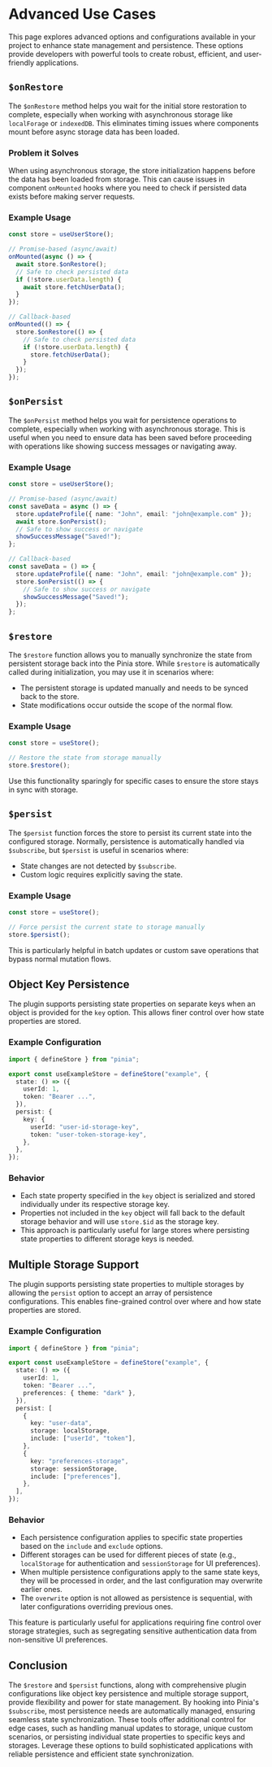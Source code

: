 # Advanced Use Cases

This page explores advanced options and configurations available in your project to enhance state management and persistence. These options provide developers with powerful tools to create robust, efficient, and user-friendly applications.

## `$onRestore`

The `$onRestore` method helps you wait for the initial store restoration to complete, especially when working with asynchronous storage like `localForage` or `indexedDB`. This eliminates timing issues where components mount before async storage data has been loaded.

### Problem it Solves

When using asynchronous storage, the store initialization happens before the data has been loaded from storage. This can cause issues in component `onMounted` hooks where you need to check if persisted data exists before making server requests.

### Example Usage

```typescript
const store = useUserStore();

// Promise-based (async/await)
onMounted(async () => {
  await store.$onRestore();
  // Safe to check persisted data
  if (!store.userData.length) {
    await store.fetchUserData();
  }
});

// Callback-based
onMounted(() => {
  store.$onRestore(() => {
    // Safe to check persisted data
    if (!store.userData.length) {
      store.fetchUserData();
    }
  });
});
```

## `$onPersist`

The `$onPersist` method helps you wait for persistence operations to complete, especially when working with asynchronous storage. This is useful when you need to ensure data has been saved before proceeding with operations like showing success messages or navigating away.

### Example Usage

```typescript
const store = useUserStore();

// Promise-based (async/await)
const saveData = async () => {
  store.updateProfile({ name: "John", email: "john@example.com" });
  await store.$onPersist();
  // Safe to show success or navigate
  showSuccessMessage("Saved!");
};

// Callback-based
const saveData = () => {
  store.updateProfile({ name: "John", email: "john@example.com" });
  store.$onPersist(() => {
    // Safe to show success or navigate
    showSuccessMessage("Saved!");
  });
};
```

## `$restore`

The `$restore` function allows you to manually synchronize the state from persistent storage back into the Pinia store. While `$restore` is automatically called during initialization, you may use it in scenarios where:

- The persistent storage is updated manually and needs to be synced back to the store.
- State modifications occur outside the scope of the normal flow.

### Example Usage

```typescript
const store = useStore();

// Restore the state from storage manually
store.$restore();
```

Use this functionality sparingly for specific cases to ensure the store stays in sync with storage.

## `$persist`

The `$persist` function forces the store to persist its current state into the configured storage. Normally, persistence is automatically handled via `$subscribe`, but `$persist` is useful in scenarios where:

- State changes are not detected by `$subscribe`.
- Custom logic requires explicitly saving the state.

### Example Usage

```typescript
const store = useStore();

// Force persist the current state to storage manually
store.$persist();
```

This is particularly helpful in batch updates or custom save operations that bypass normal mutation flows.

## Object Key Persistence

The plugin supports persisting state properties on separate keys when an object is provided for the `key` option. This allows finer control over how state properties are stored.

### Example Configuration

```typescript
import { defineStore } from "pinia";

export const useExampleStore = defineStore("example", {
  state: () => ({
    userId: 1,
    token: "Bearer ...",
  }),
  persist: {
    key: {
      userId: "user-id-storage-key",
      token: "user-token-storage-key",
    },
  },
});
```

### Behavior

- Each state property specified in the `key` object is serialized and stored individually under its respective storage key.
- Properties not included in the `key` object will fall back to the default storage behavior and will use `store.$id` as the storage key.
- This approach is particularly useful for large stores where persisting state properties to different storage keys is needed.

## Multiple Storage Support

The plugin supports persisting state properties to multiple storages by allowing the `persist` option to accept an array of persistence configurations. This enables fine-grained control over where and how state properties are stored.

### Example Configuration

```typescript
import { defineStore } from "pinia";

export const useExampleStore = defineStore("example", {
  state: () => ({
    userId: 1,
    token: "Bearer ...",
    preferences: { theme: "dark" },
  }),
  persist: [
    {
      key: "user-data",
      storage: localStorage,
      include: ["userId", "token"],
    },
    {
      key: "preferences-storage",
      storage: sessionStorage,
      include: ["preferences"],
    },
  ],
});
```

### Behavior

- Each persistence configuration applies to specific state properties based on the `include` and `exclude` options.
- Different storages can be used for different pieces of state (e.g., `localStorage` for authentication and `sessionStorage` for UI preferences).
- When multiple persistence configurations apply to the same state keys, they will be processed in order, and the last configuration may overwrite earlier ones.
- The `overwrite` option is not allowed as persistence is sequential, with later configurations overriding previous ones.

This feature is particularly useful for applications requiring fine control over storage strategies, such as segregating sensitive authentication data from non-sensitive UI preferences.

## Conclusion

The `$restore` and `$persist` functions, along with comprehensive plugin configurations like object key persistence and multiple storage support, provide flexibility and power for state management. By hooking into Pinia's `$subscribe`, most persistence needs are automatically managed, ensuring seamless state synchronization. These tools offer additional control for edge cases, such as handling manual updates to storage, unique custom scenarios, or persisting individual state properties to specific keys and storages. Leverage these options to build sophisticated applications with reliable persistence and efficient state synchronization.
